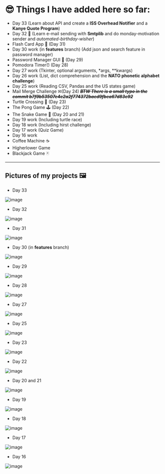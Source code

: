 # 😎 Things I have added here so far:
- Day 33 (Learn about API and create a **ISS Overhead Notifier** and a **Kanye Quote Program**)
- Day 32 📧 (Learn e-mail sending with **Smtplib** and do monday-motivation sender and *automated-birthday-wisher*)
- Flash Card App 📑 (Day 31)
- Day 30 work (in **features** branch) (Add json and search feature in password manager)
- Password Manager GUI 🔑 (Day 29)
- Pomodora Timer⏰ (Day 28)
- Day 27 work (Tkinter, optional arguments, *args, **kwargs)
- Day 26 work (List, dict comprehension and the **NATO phonetic alphabet challenge**)
- Day 25 work (Reading CSV, Pandas and the US states game)
- Mail Merge Challenge ✉(Day 24) ***~~BTW There is a small typo in the commit b7f9b53507e4c2a2f774372bacd9fbea67d83c92~~***
- Turtle Crossing 🚸 (Day 23)
- The Pong Game 🕹️ (Day 22)
- The Snake Game 🐍 (Day 20 and 21)
- Day 19 work (Including turtle race)
- Day 18 work (Including hirst challenge)
- Day 17 work (Quiz Game)
- Day 16 work 
- Coffee Machine ☕
- Higherlower Game
- Blackjack Game 🃏

______

## Pictures of my projects 🖼️

- Day 33

![image](https://user-images.githubusercontent.com/113516635/229336765-63d34578-1601-4409-9b36-4e8285b8b976.png)



- Day 32

![image](https://user-images.githubusercontent.com/113516635/229268878-22b71095-3557-40d7-bdca-9a83781cc2b7.png)



- Day 31

![image](https://user-images.githubusercontent.com/113516635/228523604-13a356af-5ee5-4bba-b370-cd982ebf9fc6.png)



- Day 30 (in **features** branch)

![image](https://user-images.githubusercontent.com/113516635/227779088-e541c17b-c800-4fe9-84a3-d54eae5baae7.png)



- Day 29

![image](https://user-images.githubusercontent.com/113516635/227715023-af6f4d0e-6aa2-4034-83ab-fe75c0a55746.png)



- Day 28

![image](https://user-images.githubusercontent.com/113516635/227702427-202d080b-d521-4de8-8821-9df405684534.png)



- Day 27

![image](https://user-images.githubusercontent.com/113516635/226864274-bc39530d-5a41-4f7a-be8a-857630718af5.png)



- Day 25

![image](https://user-images.githubusercontent.com/113516635/225914547-cf4d9ba1-d45b-461f-9520-fdbb80294c87.png)



- Day 23

![image](https://user-images.githubusercontent.com/113516635/223456016-47040ef5-7275-449b-851f-0fe5963c75fc.png)


- Day 22

![image](https://user-images.githubusercontent.com/113516635/218700102-67c896ea-4eac-40f1-8818-10d24da960e6.png)


- Day 20 and 21

![image](https://user-images.githubusercontent.com/113516635/218411318-1942455d-c36d-44aa-8394-8a77f9077bf3.png)


- Day 19

![image](https://user-images.githubusercontent.com/113516635/218295623-cb4ce6bd-b119-431e-8142-5b1154101d34.png)


- Day 18

![image](https://user-images.githubusercontent.com/113516635/218295586-0e7c7ce8-def5-4142-80bd-c5ed016886a5.png)


- Day 17

![image](https://user-images.githubusercontent.com/113516635/218295449-f0d7269e-8155-4382-af44-e097b9c81c20.png)


- Day 16

 ![image](https://user-images.githubusercontent.com/113516635/218295416-24a63ac4-0568-46b3-9a00-b289375092af.png)








